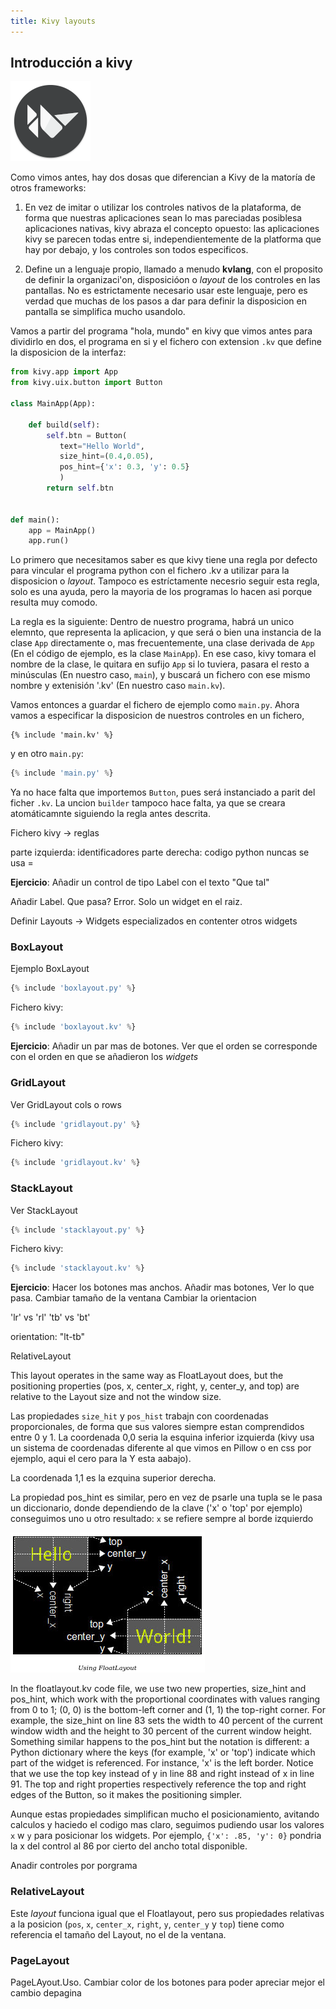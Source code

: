 ```yaml
---
title: Kivy layouts
---
```

## Introducción a kivy
![Logo de Kivy](Kivy_logo.png)

Como vimos antes, hay dos dosas que diferencian a Kivy de la matoría de otros 
frameworks:

1) En vez de imitar o utilizar los controles nativos de la plataforma, de forma
que nuestras aplicaciones sean lo mas pareciadas posiblesa aplicaciones nativas,
kivy abraza el concepto opuesto: las aplicaciones kivy se parecen todas entre
si, independientemente de la platforma que hay por debajo, y los controles son
todos especificos.

2) Define un a lenguaje propio, llamado a menudo **kvlang**, con el proposito de
definir la organizaci'on, disposicióon o *layout* de los controles en las
pantallas. No es estrictamente necesario usar este lenguaje, pero es verdad que
muchas de los pasos a dar para definir la disposicion en pantalla se simplifica
mucho usandolo.

Vamos a partir del programa "hola, mundo" en kivy que vimos antes para dividirlo
en dos, el programa en si y el fichero con extension `.kv` que define la
disposicion de la interfaz:

```python
from kivy.app import App
from kivy.uix.button import Button

class MainApp(App):

    def build(self):
        self.btn = Button(
           text="Hello World",
           size_hint=(0.4,0.05),
           pos_hint={'x': 0.3, 'y': 0.5}
           )
        return self.btn


def main():
    app = MainApp() 
    app.run()
```

Lo primero que necesitamos saber es que kivy tiene una regla por defecto para
vincular el programa python con el fichero .kv a utilizar para la disposicion  o
*layout*. Tampoco es estríctamente necesrio seguir esta regla, solo es una
ayuda, pero la mayoria de los programas lo hacen asi porque resulta muy comodo.

La regla es la siguiente: Dentro de nuestro programa, habrá un unico elemnto,
que representa la aplicacion, y que será o bien una instancia de la clase `App`
directamente o, mas frecuentemente, una clase derivada de `App` (En el código de
ejemplo, es la clase `MainApp`).  En ese caso, kivy tomara el nombre de la
clase, le quitara en sufijo `App` si lo tuviera, pasara el resto a minúsculas (En nuestro
caso, `main`), y buscará un fichero con ese mismo nombre y extenisión '.kv' (En
nuestro caso `main.kv`).

Vamos entonces a guardar el fichero de ejemplo como `main.py`. Ahora
vamos a especificar la disposicion de nuestros controles en
un fichero,

```kvlang
{% include 'main.kv' %}
```

y en otro `main.py`:

```python
{% include 'main.py' %}
```

Ya no hace falta que importemos `Button`, pues será instanciado a parit del ficher `.kv`. La 
uncion `builder` tampoco hace falta, ya que se creara 
atomáticamnte siguiendo la regla antes descrita.

Fichero kivy -> reglas

parte izquierda: identificadores
parte derecha: codigo python
nuncas se usa =

**Ejercicio**: Añadir un control de tipo Label con el texto "Que tal"

Añadir Label. Que pasa? Error. Solo un widget en el raiz.

Definir Layouts -> Widgets especializados en contenter otros widgets

### BoxLayout

Ejemplo BoxLayout

```python
{% include 'boxlayout.py' %}
```

Fichero kivy:

```python
{% include 'boxlayout.kv' %}
```


**Ejercicio**: Añadir un par mas de botones. Ver que el orden se corresponde con
el orden en que se añadieron los *widgets*

### GridLayout

Ver GridLayout
cols o rows

```python
{% include 'gridlayout.py' %}
```

Fichero kivy:

```python
{% include 'gridlayout.kv' %}
```




### StackLayout

Ver StackLayout

```python
{% include 'stacklayout.py' %}
```

Fichero kivy:

```python
{% include 'stacklayout.kv' %}
```


**Ejercicio**: Hacer los botones mas anchos. Añadir mas botones, Ver lo que pasa. Cambiar tamaño de la ventana
Cambiar la orientacion

'lr' vs 'rl'
'tb' vs 'bt'

orientation: "lt-tb"

RelativeLayout

This layout operates in the same way as FloatLayout does, but the positioning properties (pos, x, center_x, right, y, center_y, and top) are relative to the Layout size and not the window size.

Las propiedades `size_hit` y `pos_hist` trabajn con coordenadas proporcionales, de forma que sus valores siempre estan comprendidos entre 0 y 1. La coordenada 0,0 seria la esquina inferior izquierda (kivy usa un sistema de coordenadas diferente al que vimos en Pillow
o en css por ejemplo, aqui el cero para la Y esta aabajo).

La coordenada 1,1 es la ezquina superior derecha.

La propiedad pos_hint es similar, pero en vez de psarle una tupla se le pasa un diccionario, donde dependiendo de la clave ('x' o 'top' por ejemplo) conseguimos uno u otro resultado: `x` se refiere sempre al borde izquierdo

![pos hints](float-pos-hints.png)

In the floatlayout.kv code file, we use two new properties, size_hint and
pos_hint, which work with the proportional coordinates with values ranging from
0 to 1; (0, 0) is the bottom-left corner and (1, 1) the top-right corner. For
example, the size_hint on line 83 sets the width to 40 percent of the current
window width and the height to 30 percent of the current window height.
Something similar happens to the pos_hint but the notation is different: a
Python dictionary where the keys (for example, 'x' or 'top') indicate which part
of the widget is referenced. For instance, 'x' is the left border. Notice that
we use the top key instead of y in line 88 and right instead of x in line 91.
The top and right properties respectively reference the top and right edges of
the Button, so it makes the positioning simpler.

Aunque estas propiedades simplifican mucho el posicionamiento, avitando calculos
y haciedo el codigo mas claro, seguimos pudiendo usar los valores `x` w `y`
para posicionar los widgets. Por ejemplo, `{'x': .85, 'y': 0}` pondria la x del control al 86 por cierto del ancho total disponible.

Anadir controles por porgrama

### RelativeLayout

Este *layout* funciona igual que el Floatlayout, pero sus propiedades relativas a la
posicion (`pos`, `x`, `center_x`, `right`, `y`, `center_y` y `top`) tiene como referencia el tamaño del Layout, no el de la ventana.

### PageLayout

PageLAyout.Uso. Cambiar color de los botones para poder apreciar mejor el cambio depagina


